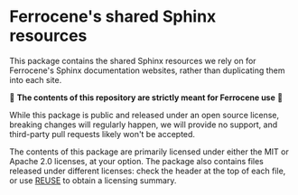 <!-- SPDX-License-Identifier: MIT OR Apache-2.0 -->
<!-- SPDX-FileCopyrightText: The Ferrocene Developers -->

# Ferrocene's shared Sphinx resources

This package contains the shared Sphinx resources we rely on for Ferrocene's Sphinx documentation
websites, rather than duplicating them into each site.

🚨 **The contents of this repository are strictly meant for Ferrocene use** 🚨

While this package is public and released under an open source license, breaking changes will
regularly happen, we will provide no support, and third-party pull requests likely won't be
accepted.

The contents of this package are primarily licensed under either the MIT or Apache 2.0 licenses, at
your option. The package also contains files released under different licenses: check the header at
the top of each file, or use [REUSE](https://reuse.software/) to obtain a licensing summary.
